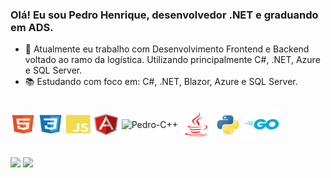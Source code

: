 ### Olá! Eu sou Pedro Henrique, desenvolvedor .NET e graduando em ADS.


- 💼 Atualmente eu trabalho com Desenvolvimento Frontend e Backend voltado ao ramo da logística. Utilizando principalmente C#, .NET, Azure e SQL Server.
- 📚 Estudando com foco em: C#, .NET, Blazor, Azure e SQL Server.


<div style="display: inline_block"><br>
<img align="center" alt="Pedro-HTML" height="30" width="40" src="https://raw.githubusercontent.com/devicons/devicon/master/icons/html5/html5-original.svg">
<img align="center" alt="Pedro-CSS" height="30" width="40" src="https://raw.githubusercontent.com/devicons/devicon/master/icons/css3/css3-original.svg">
<img align="center" alt="Pedro-Js" height="30" width="40" src="https://raw.githubusercontent.com/devicons/devicon/master/icons/javascript/javascript-plain.svg">
<img align="center" alt="Pedro-Angular" height="35" width="42" src="https://github.com/devicons/devicon/blob/master/icons/angularjs/angularjs-original.svg">
<img align="center" alt="Pedro-C++" height="35" width="45" src="https://cdn.jsdelivr.net/gh/devicons/devicon/icons/cplusplus/cplusplus-original.svg">
<img align="center" alt="Pedro-Java" height="40" width="50" src="https://github.com/devicons/devicon/blob/master/icons/java/java-plain.svg">
<img align="center" alt="Pedro-Python" height="37" width="44" src="https://raw.githubusercontent.com/devicons/devicon/master/icons/python/python-original.svg">
<img align="center" alt="Pedro-Go" height="46" width="56" src="https://github.com/devicons/devicon/blob/master/icons/go/go-original-wordmark.svg">
</div>
  
##

<div> 
  <a href="https://www.linkedin.com/in/pedrojhenrique-dev/" target="_blank"><img src="https://img.shields.io/badge/-LinkedIn-%230077B5?style=for-the-badge&logo=linkedin&logoColor=white" target="_blank"></a>
  <a href = "mailto:pedrojhenrique3@gmail.com"><img src="https://img.shields.io/badge/-Gmail-%23333?style=for-the-badge&logo=gmail&logoColor=white" target="_blank"></a>
</div>  
